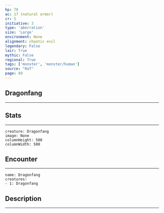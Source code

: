 ```yaml
---
hp: 78
ac: 17 (natural armor)
cr: 5
initiative: 3
type: 'aberration'    
size: 'Large'
environment: None
alignment: chaotic evil
legendary: False
lair: True
mythic: False
regional: True
tags: ['monster', 'monster/human']
source: "RoT"
page: 89
---
```


## Dragonfang
---



## Stats
---

```statblock
creature: Dragonfang
image: None
columnHeight: 500
columnWidth: 500
```

## Encounter
---

```encounter-table
name: Dragonfang
creatures:
- 1: Dragonfang
```

## Description
---





